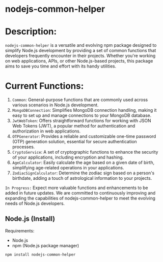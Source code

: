 # nodejs-common-helper

# Description:
`nodejs-common-helper` is a versatile and evolving npm package designed to simplify Node.js development by providing a set of common functions that developers frequently encounter in their projects. Whether you're working on web applications, APIs, or other Node.js-based projects, this package aims to save you time and effort with its handy utilities.

# Current Functions:
1. `Common`: General-purpose functions that are commonly used across various scenarios in Node.js development.
2. `MongoDBConnection`: Simplifies MongoDB connection handling, making it easy to set up and manage connections to your MongoDB database.
3. `JwtWebToken`: Offers straightforward functions for working with JSON Web Tokens (JWT), a popular method for authentication and authorization in web applications.
4. `OTPGenerator`: Provides a reliable and customizable one-time password (OTP) generation solution, essential for secure authentication processes.
5. `CryptoService`: A set of cryptographic functions to enhance the security of your applications, including encryption and hashing.
6. `AgeCalculator`: Easily calculate the age based on a given date of birth, simplifying age-related operations in your applications.
7. `ZodiacSignCalculator`: Determine the zodiac sign based on a person's birthdate, adding a touch of astrological information to your projects.

`In Progress:`
Expect more valuable functions and enhancements to be added in future updates. We are committed to continuously improving and expanding the capabilities of nodejs-common-helper to meet the evolving needs of Node.js developers.

## Node.js (Install)

Requirements:

- Node.js
- npm (Node.js package manager)

```bash
npm install nodejs-common-helper
```